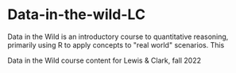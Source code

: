 # Data-in-the-wild-LC

Data in the Wild is an introductory course to quantitative reasoning, primarily using R to apply concepts to "real world" scenarios. This

Data in the Wild course content for Lewis & Clark, fall 2022
